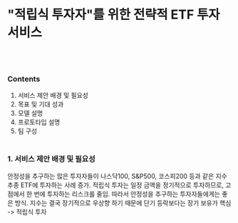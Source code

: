 # "적립식 투자자"를 위한 전략적 ETF 투자 서비스
<br/><br/>

### Contents
1. 서비스 제안 배경 및 필요성
2. 목표 및 기대 성과
3. 모델 설명
4. 프로토타입 설명
5. 팀 구성
<br/><br/>

### 1. 서비스 제안 배경 및 필요성
안정성을 추구하는 많은 투자자들이 나스닥100, S&P500, 코스피200 등과 같은 지수 추종 ETF에 투자하는 사례 증가.
적립식 투자는 일정 금액을 정기적으로 투자하므로, 고점에서 한 번에 투자하는 리스크를 줄임.
따라서 안정성을 추구하는 투자자들에게는 좋은 방식.
지수는 결국 장기적으로 우상향 하기 때문에 단기 등락보다는 장기 보유가 핵심 -> 적립식 투자
